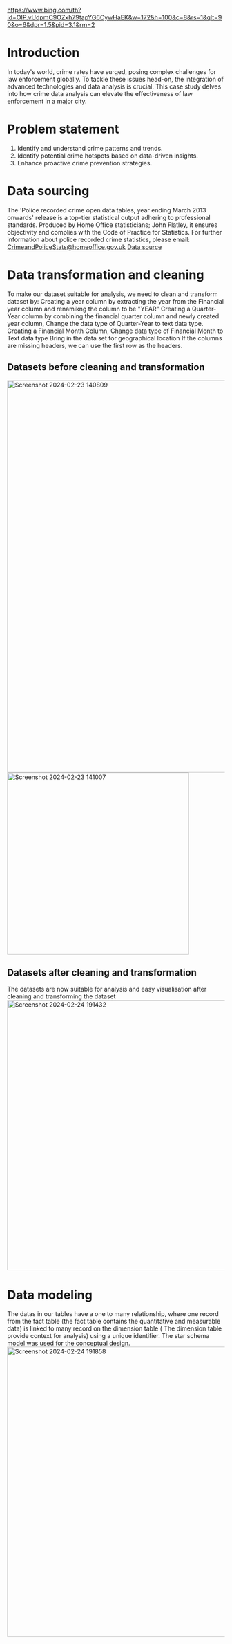 https://www.bing.com/th?id=OIP.vUdpmC9OZxh79tapYG6CywHaEK&w=172&h=100&c=8&rs=1&qlt=90&o=6&dpr=1.5&pid=3.1&rm=2
# Introduction
In today's world, crime rates have surged, posing complex challenges for law enforcement globally. To tackle these issues head-on, the integration of advanced technologies and data analysis is crucial. This case study delves into how crime data analysis can elevate the effectiveness of law enforcement in a major city.
# Problem statement
1. Identify and understand crime patterns and trends.
2. Identify potential crime hotspots based on data-driven insights.
3. Enhance proactive crime prevention strategies.
# Data sourcing 
The 'Police recorded crime open data tables, year ending March 2013 onwards' release is a top-tier statistical output adhering to professional standards. Produced by Home Office statisticians\; John Flatley, it ensures objectivity and complies with the Code of Practice for Statistics.
For further information about police recorded crime statistics, please email: CrimeandPoliceStats@homeoffice.gov.uk
[Data source](https://assets.publishing.service.gov.uk/media/65afb470bc0de3000d187340/prc-pfa-mar2013-onwards-tables-250124.ods)
# Data transformation and cleaning
To make our dataset suitable for analysis, we need to clean and transform dataset by:
Creating a year column by extracting the year from the Financial year column and renamikng the column to be "YEAR"
Creating a Quarter-Year column by combining the financial quarter column and newly created year column, Change the data type of Quarter-Year to text data type.
Creating a Financial Month Column, Change data type of Financial Month to Text data type
Bring in the data set for geographical location
If the columns are missing headers, we can use the first row as the headers.
## Datasets before cleaning and transformation
<img width="907" alt="Screenshot 2024-02-23 140809" src="https://github.com/Barbiespec/criminal-record/assets/158063327/694cfefd-e6bc-46f9-9c7d-48b22137d5bd">
<img width="421" alt="Screenshot 2024-02-23 141007" src="https://github.com/Barbiespec/criminal-record/assets/158063327/3773df7a-39dc-4950-9cfd-057f1117401f">

## Datasets after cleaning and transformation
The datasets are now suitable for analysis and easy visualisation after cleaning and transforming the dataset
<img width="625" alt="Screenshot 2024-02-24 191432" src="https://github.com/Barbiespec/criminal-record/assets/158063327/103d53fe-2aee-4ae8-9fb0-794dce2fedbb">

# Data modeling
The datas in our tables have a one to many relationship, where one record from the fact table (the fact table contains the quantitative and measurable data) is linked to many record on the dimension table ( The dimension table provide context for analysis) using a unique identifier. The star schema model was used for the conceptual design.
<img width="671" alt="Screenshot 2024-02-24 191858" src="https://github.com/Barbiespec/criminal-record/assets/158063327/ae63c4c2-aaf2-4f25-973d-e6657044af5e">





